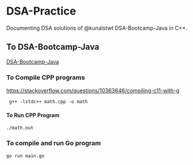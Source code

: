 # DSA-Practice

Documenting DSA solutions of @kunalstwt DSA-Bootcamp-Java in C++.

## To DSA-Bootcamp-Java

[DSA-Bootcamp-Java](https://github.com/kunal-kushwaha/DSA-Bootcamp-Java)


### To Compile CPP programs
https://stackoverflow.com/questions/10363646/compiling-c11-with-g

```
 g++ -lstdc++ math.cpp -o math
 ```

 #### To Run CPP Program
 ```
 ./math.out
 ```

 ### To compile and run Go program

 ```
go run main.go
 ```